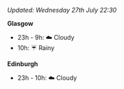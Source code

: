 *Updated: Wednesday 27th July 22:30*

**Glasgow**

* 23h - 9h: :cloud: Cloudy
* 10h: :umbrella: Rainy

**Edinburgh**

* 23h - 10h: :cloud: Cloudy
